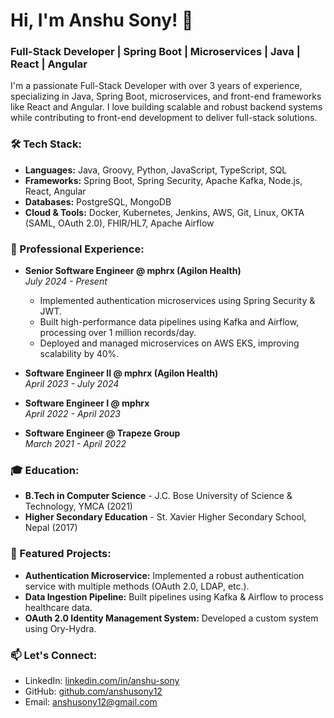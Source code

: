 # Hi, I'm Anshu Sony! 👋

### Full-Stack Developer | Spring Boot | Microservices | Java | React | Angular

I'm a passionate Full-Stack Developer with over 3 years of experience, specializing in Java, Spring Boot, microservices, and front-end frameworks like React and Angular. I love building scalable and robust backend systems while contributing to front-end development to deliver full-stack solutions.

### 🛠️ Tech Stack:
- **Languages:** Java, Groovy, Python, JavaScript, TypeScript, SQL
- **Frameworks:** Spring Boot, Spring Security, Apache Kafka, Node.js, React, Angular
- **Databases:** PostgreSQL, MongoDB
- **Cloud & Tools:** Docker, Kubernetes, Jenkins, AWS, Git, Linux, OKTA (SAML, OAuth 2.0), FHIR/HL7, Apache Airflow

### 🚀 Professional Experience:
- **Senior Software Engineer @ mphrx (Agilon Health)**  
  *July 2024 - Present*
  - Implemented authentication microservices using Spring Security & JWT.
  - Built high-performance data pipelines using Kafka and Airflow, processing over 1 million records/day.
  - Deployed and managed microservices on AWS EKS, improving scalability by 40%.

- **Software Engineer II @ mphrx (Agilon Health)**  
  *April 2023 - July 2024*

- **Software Engineer I @ mphrx**  
  *April 2022 - April 2023*

- **Software Engineer @ Trapeze Group**  
  *March 2021 - April 2022*

### 🎓 Education:
- **B.Tech in Computer Science** - J.C. Bose University of Science & Technology, YMCA (2021)
- **Higher Secondary Education** - St. Xavier Higher Secondary School, Nepal (2017)

### 🌟 Featured Projects:
- **Authentication Microservice:** Implemented a robust authentication service with multiple methods (OAuth 2.0, LDAP, etc.).
- **Data Ingestion Pipeline:** Built pipelines using Kafka & Airflow to process healthcare data.
- **OAuth 2.0 Identity Management System:** Developed a custom system using Ory-Hydra.

### 📫 Let's Connect:
- LinkedIn: [linkedin.com/in/anshu-sony](https://www.linkedin.com/in/anshu-sony-0610751a7)
- GitHub: [github.com/anshusony12](https://github.com/anshusony12)
- Email: [anshusony12@gmail.com](mailto:anshusony12@gmail.com)

